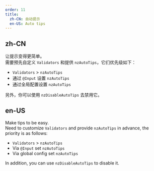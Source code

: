 ```yaml
---
order: 11
title:
  zh-CN: 自动提示
  en-US: Auto tips
---
```


## zh-CN

让提示变得更简单。  
需要预先自定义 `Validators` 和提供 `nzAutoTips`，它们优先级如下：

- `Validators` > `nzAutoTips`
- 通过 `@Input` 设置 `nzAutoTips`
- 通过全局配置设置 `nzAutoTips`

另外，你可以使用 `nzDisableAutoTips` 去禁用它。

## en-US

Make tips to be easy.  
Need to customize `Validators` and provide `nzAutoTips` in advance, the priority is as follows:

- `Validators` > `nzAutoTips`
- Via `@Input` set `nzAutoTips`
- Via global config set `nzAutoTips`

In addition, you can use `nzDisableAutoTips` to disable it.
